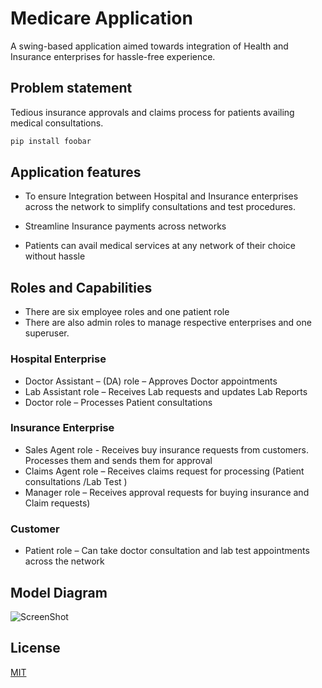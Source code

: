 # Medicare Application

A swing-based application aimed towards integration of Health and Insurance enterprises for hassle-free experience.

## Problem statement

Tedious insurance approvals and claims process for patients availing medical consultations.

```bash
pip install foobar
```

## Application features 

* To ensure Integration between Hospital and Insurance enterprises across the network to simplify consultations and test procedures.

* Streamline Insurance payments across networks

* Patients can avail medical services at any network of their choice without hassle


## Roles and Capabilities
* There are six employee roles and one patient role
* There are also admin roles to manage respective enterprises and one superuser.

### Hospital Enterprise 
* Doctor Assistant – (DA) role – Approves Doctor appointments
* Lab Assistant role – Receives Lab requests and updates Lab Reports
* Doctor role – Processes Patient consultations

### Insurance Enterprise
* Sales Agent role - Receives buy insurance requests from customers. Processes them and sends them for approval
* Claims Agent role – Receives claims request for processing (Patient consultations /Lab Test )
* Manager role – Receives approval requests for buying insurance and Claim requests)

### Customer
* Patient role – Can take doctor consultation and lab test appointments across the network

## Model Diagram

![ScreenShot](https://imgur.com/oelych0)




## License
[MIT](https://choosealicense.com/licenses/mit/)
